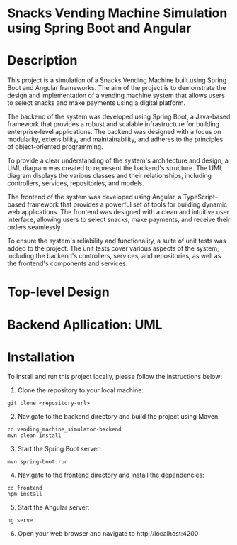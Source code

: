 # Snacks Vending Machine Simulation using Spring Boot and Angular

# Description
This project is a simulation of a Snacks Vending Machine built using Spring Boot and Angular frameworks. The aim of the project is to demonstrate the design and implementation of a vending machine system that allows users to select snacks and make payments using a digital platform.

The backend of the system was developed using Spring Boot, a Java-based framework that provides a robust and scalable infrastructure for building enterprise-level applications. The backend was designed with a focus on modularity, extensibility, and maintainability, and adheres to the principles of object-oriented programming.

To provide a clear understanding of the system's architecture and design, a UML diagram was created to represent the backend's structure. The UML diagram displays the various classes and their relationships, including controllers, services, repositories, and models.

The frontend of the system was developed using Angular, a TypeScript-based framework that provides a powerful set of tools for building dynamic web applications. The frontend was designed with a clean and intuitive user interface, allowing users to select snacks, make payments, and receive their orders seamlessly.

To ensure the system's reliability and functionality, a suite of unit tests was added to the project. The unit tests cover various aspects of the system, including the backend's controllers, services, and repositories, as well as the frontend's components and services.


# Top-level Design

# Backend Apllication: UML

# Installation
To install and run this project locally, please follow the instructions below:

1. Clone the repository to your local machine:

```
git clone <repository-url>
```
2. Navigate to the backend directory and build the project using Maven:
```
cd vending_machine_simulator-backend
mvn clean install
```
3. Start the Spring Boot server:
```
mvn spring-boot:run
```
4. Navigate to the frontend directory and install the dependencies:
```
cd frontend
npm install
```
5. Start the Angular server:
```
ng serve
```
6. Open your web browser and navigate to http://localhost:4200

